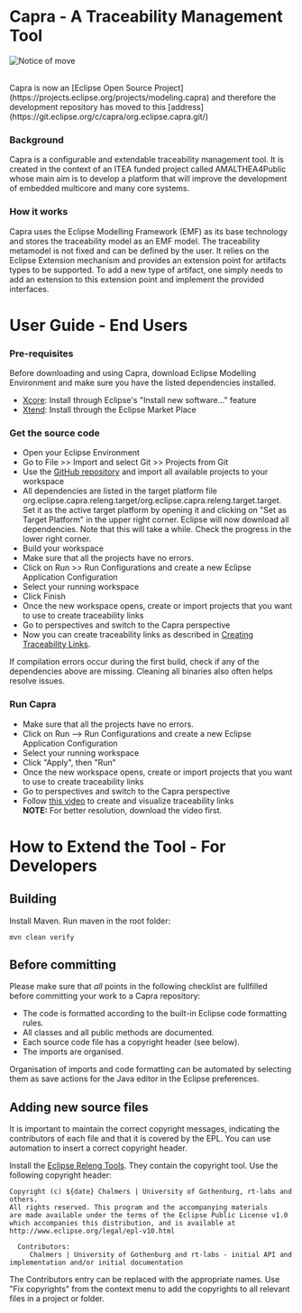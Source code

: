 # Capra - A Traceability Management Tool

![Notice of move](wehavemoved.png)

<br>
Capra is now an [Eclipse Open Source Project] (https://projects.eclipse.org/projects/modeling.capra) and therefore the development repository has moved to this [address](https://git.eclipse.org/c/capra/org.eclipse.capra.git/) 

### Background
Capra is a configurable and extendable traceability management tool. It is created in the context of an ITEA funded project called AMALTHEA4Public whose main aim is to develop a platform that will improve the development of embedded multicore and many core systems.

### How it works

Capra uses the Eclipse Modelling Framework (EMF) as its base technology and stores the traceability model as an EMF model. The traceability metamodel is not fixed and can be defined by the user. It relies on the Eclipse Extension mechanism and provides an extension point for artifacts types to be supported. To add a new type of artifact, one simply needs to add an extension to this extension point and implement the provided interfaces.


# User Guide - End Users

### Pre-requisites

Before downloading and using Capra, download Eclipse Modelling Environment and make sure you have the listed dependencies installed.

* [Xcore](https://wiki.eclipse.org/Xcore): Install through Eclipse's "Install new software..." feature
* [Xtend](https://eclipse.org/xtend/): Install through the Eclipse Market Place

### Get the source code

* Open your Eclipse Environment
* Go to File >> Import and select Git >> Projects from Git
* Use the [GitHub repository](https://github.com/Salome-Maro/TraceabilityManagement) and import all available projects to your workspace
* All dependencies are listed in the target platform file org.eclipse.capra.releng.target/org.eclipse.capra.releng.target.target. Set it as the active target platform by opening it and clicking on "Set as Target Platform" in the upper right corner. Eclipse will now download all dependencies. Note that this will take a while. Check the progress in the lower right corner.
* Build your workspace
* Make sure that all the projects have no errors.
* Click on Run >> Run Configurations and create a new Eclipse Application Configuration
* Select your running workspace
* Click Finish
* Once the new workspace opens, create or import projects that you want to use to create traceability links
* Go to perspectives and switch to the Capra perspective
* Now you can create traceability links as described in [Creating Traceability Links](#create-trace-links).

If compilation errors occur during the first build, check if any of the dependencies above are missing. Cleaning all binaries also often helps resolve issues.

### Run Capra

* Make sure that all the projects have no errors.
* Click on Run --> Run Configurations and create a new Eclipse Application Configuration
* Select your running workspace
* Click "Apply", then "Run"
* Once the new workspace opens, create or import projects that you want to  use to create traceability links
* Go to perspectives and switch to the Capra perspective
* Follow [this video](https://www.dropbox.com/s/9p76ebqvax16uc1/HVAC-Capra%20Incomplete1.mov?dl=0) to create and visualize traceability links  
**NOTE:** For better resolution, download the video first. 



# How to Extend the Tool - For Developers

## Building

Install Maven. Run maven in the root folder:

```
mvn clean verify
```

## Before committing

Please make sure that *all* points in the following checklist are fullfilled before committing your work to a Capra repository:

* The code is formatted according to the built-in Eclipse code formatting rules.
* All classes and all public methods are documented.
* Each source code file has a copyright header (see below).
* The imports are organised.

Organisation of imports and code formatting can be automated by selecting them as save actions for the Java editor in the Eclipse preferences.

## Adding new source files

It is important to maintain the correct copyright messages, indicating the contributors of each file and that it is covered by the EPL. You can use automation to insert a correct copyright header.

Install the [Eclipse Releng Tools](https://wiki.eclipse.org/Development_Resources/How_to_Use_Eclipse_Copyright_Tool). They contain the copyright tool. Use the following copyright header:

```
Copyright (c) ${date} Chalmers | University of Gothenburg, rt-labs and others.
All rights reserved. This program and the accompanying materials
are made available under the terms of the Eclipse Public License v1.0
which accompanies this distribution, and is available at
http://www.eclipse.org/legal/epl-v10.html
 
  Contributors:
     Chalmers | University of Gothenburg and rt-labs - initial API and implementation and/or initial documentation
```

The Contributors entry can be replaced with the appropriate names. Use "Fix copyrights" from the context menu to add the copyrights to all relevant files in a project or folder.
